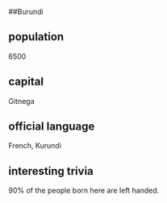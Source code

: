 ##Burundi
## population
6500

## capital
Gitnega 

## official language
French, Kurundi

## interesting trivia
90% of the people born here are left handed.


